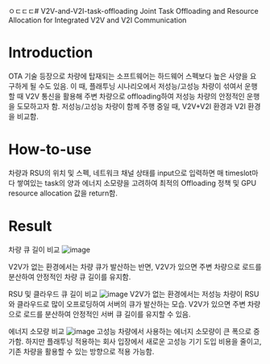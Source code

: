 ㅇㄷㄷㄷ# V2V-and-V2I-task-offloading
Joint Task Offloading and Resource Allocation for Integrated V2V and V2I Communication

# Introduction
OTA 기술 등장으로 차량에 탑재되는 소프트웨어는 하드웨어 스펙보다 높은 사양을 요구하게 될 수도 있음. 
이 때, 플래투닝 시나리오에서 저성능/고성능 차량이 섞여서 운행할 때 V2V 통신을 활용해 주변 차량으로 offloading하여 저성능 차량의 안정적인 운행을 도모하고자 함. 
저성능/고성능 차량이 함께 주행 중일 때, V2V+V2I 환경과 V2I 환경을 비교함.

# How-to-use
차량과 RSU의 위치 및 스펙, 네트워크 채널 상태를 input으로 입력하면 매 timeslot마다 쌓여있는 task의 양과 에너지 소모량을 고려하여 최적의 Offloading 정책 및 GPU resource allocation 값을 return함. 


# Result
차량 큐 길이 비교
![image](https://github.com/user-attachments/assets/ddd6c81a-c730-457b-aeb8-09ecaa02c815)

V2V가 없는 환경에서는 차량 큐가 발산하는 반면, V2V가 있으면 주변 차량으로 로드를 분산하여 안정적인 차량 큐 길이를 유지함. 

RSU 및 클라우드 큐 길이 비교 
![image](https://github.com/user-attachments/assets/d389b363-b328-4c73-b78c-efcbaec4529a)
V2V가 없는 환경에서는 저성능 차량이 RSU와 클라우드로 많이 오프로딩하여 서버의 큐가 발산하는 모습. 
V2V가 있으면 주변 차량으로 로드를 분산하여 안정적인 서버 큐 길이를 유지할 수 있음. 

에너지 소모량 비교
![image](https://github.com/user-attachments/assets/c84c3377-56fb-4c8c-87ec-6cfa3ec601fb)
고성능 차량에서 사용하는 에너지 소모량이 큰 폭으로 증가함. 
하지만 플래투닝 적용하는 회사 입장에서 새로운 고성능 기기 도입 비용을 줄이고, 기존 차량을 활용할 수 있는 방향으로 적용 가능함. 

